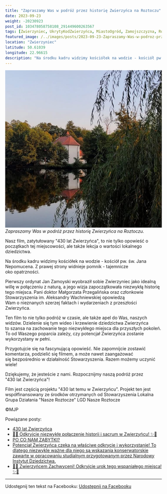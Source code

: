 ```yaml
---
title: "Zapraszamy Was w podróż przez historię Zwierzyńca na Roztoczu"
date: 2023-09-23
weight: -20230923
post_id: 103478058758108_291449600263567
tags: [Zwierzyniec, UkrytyKodZwierzyńca, MiastoOgród, Zamojszczyzna, Roztocze, Lubelskie, villarestituta, turystyka, dziedzictwo, zabytki, krajobrazy, TajemnicePrzeszłości, PodróżeWczasie, MagiczneMiejsce]
featured_image: /../images/posts/2023-09-23-Zapraszamy-Was-w-podroz-przez-historie-Zwierzynca.jpg
location: "Zwierzyniec"
latitude: 50.61039
longitude: 22.96615
description: "Na środku kadru widzimy kościółek na wodzie - kościół pw. św. Jana Nepomucena. Z prawej strony widnieje pomnik - tajemnicze oko opatrzności...."
---
```


![Zapraszamy Was w podróż przez historię Zwierzyńca na Roztoczu.](/images/posts/2023-09-23-Zapraszamy-Was-w-podroz-przez-historie-Zwierzynca.jpg)
*Zapraszamy Was w podróż przez historię Zwierzyńca na Roztoczu.*

Nasz film, zatytułowany "430 lat Zwierzyńca", to nie tylko opowieść o początkach tej miejscowości, ale także lekcja o wartości lokalnego dziedzictwa.

Na środku kadru widzimy kościółek na wodzie - kościół pw. św. Jana Nepomucena. Z prawej strony widnieje pomnik - tajemnicze oko opatrzności.

Pierwszy ordynat Jan Zamoyski wyobraził sobie Zwierzyniec jako idealną willę w połączeniu z naturą, a jego wizja zapoczątkowała niezwykłą historię tego miejsca. Pani doktor Małgorzata Przegalińska oraz członkowie Stowarzyszenia im. Aleksandry Wachniewskiej opowiedzą Wam o nieznanych szerzej faktach i wydarzeniach z przeszłości Zwierzyńca.

Ten film to nie tylko podróż w czasie, ale także apel do Was, naszych widzów. Dzielenie się tym wideo i krzewienie dziedzictwa Zwierzyńca to szansa na zachowanie tego niezwykłego miejsca dla przyszłych pokoleń. To od Waszego  poparcia zależy, czy potencjał Zwierzyńca zostanie wykorzystany w pełni.

Przygotujcie się na fascynującą opowieść. Nie zapomnijcie zostawić komentarza, podzielić się filmem, a może nawet zaangażować się bezpośrednio w działalność Stowarzyszenia. Razem możemy uczynić wiele!

Dziękujemy, że jesteście z nami. Rozpocznijmy naszą podróż przez "430 lat Zwierzyńca"!

Film jest częścią projektu "430 lat temu w Zwierzyńcu".
Projekt ten jest współfinansowany ze środków otrzymanych od Stowarzyszenia Lokalna Grupa Działania "Nasze Roztocze" LGD Nasze Roztocze



©MJP

Powiązane posty:
- [430 lat Zwierzyńca](/posts/430-lat-Zwierzynca)
- [🌟✨ Odkryjcie niezwykłe połączenie historii i sacrum w Zwierzyńcu! ✨🌟](/posts/-Odkryjcie-niezwykle-polaczenie-historii-i-sacrum)
- [PO CO NAM ZABYTKI?](/posts/PO-CO-NAM-ZABYTKI)
- [Potencjał Zwierzyńca czeka na właściwe odkrycie i wykorzystanie! To dlatego niezwykle ważne dla niego są wskazania konserwatorskie zawarte w opracowaniu studialnym przygotowanym przez Narodowy Instytut Dziedzictwa.](/posts/Potencjal-Zwierzynca-czeka-na-wlasciwe-odkrycie)
- [🌟✨ Zwierzyńcem Zachwyceni! Odkryjcie urok tego wspaniałego miejsca! ✨🌟](/posts/-Zwierzyncem-Zachwyceni-Odkryjcie-urok-tego-wspanialego)


---

Udostępnij ten tekst na Facebooku:
[Udostępnij na Facebooku](https://www.facebook.com/sharer/sharer.php?u=https://stowarzyszeniewachniewskiej.pl/posts/Zapraszamy-Was-w-podroz-przez-historie-Zwierzynca)

<script type="application/ld+json">
{
  "@context": "https://schema.org",
  "@type": "BlogPosting",
  "headline": "Zapraszamy Was w podróż przez historię Zwierzyńca na Roztoczu",
  "datePublished": "2023-09-23",
  "dateModified": "2023-09-23",
  "author": {
    "@type": "Person",
    "name": "Michał Jan Patyk"
  },
  "publisher": {
    "@type": "Organization",
    "name": "Stowarzyszenie im. Aleksandry Wachniewskiej",
    "logo": {
      "@type": "ImageObject",
      "url": "https://stowarzyszeniewachniewskiej.pl/images/logo/logo.svg"
    }
  },
  "mainEntityOfPage": {
    "@type": "WebPage",
    "@id": "https://stowarzyszeniewachniewskiej.pl/posts/Zapraszamy-Was-w-podroz-przez-historie-Zwierzynca"
  },
  "image": {
    "@type": "ImageObject",
    "url": "https://stowarzyszeniewachniewskiej.pl/images/posts/2023-09-23-Zapraszamy-Was-w-podroz-przez-historie-Zwierzynca.jpg"
  },
  "articleSection": "Dziedzictwo Kulturowe i Zabytki",
  "keywords": "Zwierzyniec, UkrytyKodZwierzyńca, MiastoOgród, Zamojszczyzna, Roztocze, Lubelskie, villarestituta, turystyka, dziedzictwo, zabytki, krajobrazy, TajemnicePrzeszłości, PodróżeWczasie, MagiczneMiejsce",
  "wordCount": 174,
  "articleBody": "Na środku kadru widzimy kościółek na wodzie - kościół pw. św. Jana Nepomucena. Z prawej strony widnieje pomnik - tajemnicze oko opatrzności.\n\nPierwszy ordynat Jan Zamoyski wyobraził sobie Zwierzyniec jako idealną willę w połączeniu z naturą, a jego wizja zapoczątkowała niezwykłą historię tego miejsca. Pani doktor Małgorzata Przegalińska oraz członkowie Stowarzyszenia im. Aleksandry Wachniewskiej opowiedzą Wam o nieznanych szerzej faktach i wydarzeniach z przeszłości Zwierzyńca.\n\nTen film to nie tylko podróż w czasie, ale także apel do Was, naszych widzów. Dzielenie się tym wideo i krzewienie dziedzictwa Zwierzyńca to szansa na zachowanie tego niezwykłego miejsca dla przyszłych pokoleń. To od Waszego  poparcia zależy, czy potencjał Zwierzyńca zostanie wykorzystany w pełni.\n\nPrzygotujcie się na fascynującą opowieść. Nie zapomnijcie zostawić komentarza, podzielić się filmem, a może nawet zaangażować się bezpośrednio w działalność Stowarzyszenia. Razem możemy uczynić wiele!\n\nDziękujemy, że jesteście z nami. Rozpocznijmy naszą podróż przez \"430 lat Zwierzyńca\"!\n\nFilm jest częścią projektu \"430 lat temu w Zwierzyńcu\".  \nProjekt ten jest współfinansowany ze środków otrzymanych od Stowarzyszenia Lokalna Grupa Działania \"Nasze Roztocze\" LGD Nasze Roztocze\n\n             \n\n©MJP",
  "description": "Odkryj piękno Zwierzyńca i jego zabytki.",
  "copyrightHolder": {
    "@type": "Person",
    "name": "Michał Jan Patyk"
  }
}
</script>
<script type="application/ld+json">
{
  "@context": "https://schema.org",
  "@type": "BreadcrumbList",
  "itemListElement": [
    {
      "@type": "ListItem",
      "position": 1,
      "name": "Home",
      "item": "https://stowarzyszeniewachniewskiej.pl"
    },
    {
      "@type": "ListItem",
      "position": 2,
      "name": "posts",
      "item": "https://stowarzyszeniewachniewskiej.pl/posts"
    },
    {
      "@type": "ListItem",
      "position": 3,
      "name": "Zapraszamy Was w podróż przez historię Zwierzyńca na Roztoczu",
      "item": "https://stowarzyszeniewachniewskiej.pl/posts/Zapraszamy-Was-w-podroz-przez-historie-Zwierzynca"
    }
  ]
}
</script>
